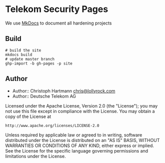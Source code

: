 # Telekom Security Pages

We use [MkDocs](http://www.mkdocs.org/) to document all hardening projects

## Build

    # build the site
    mkdocs build
    # update master branch
    ghp-import -b gh-pages -p site

## Author

* Author:: Christoph Hartmann <chris@lollyrock.com>
* Author:: Deutsche Telekom AG

Licensed under the Apache License, Version 2.0 (the "License");
you may not use this file except in compliance with the License.
You may obtain a copy of the License at

    http://www.apache.org/licenses/LICENSE-2.0

Unless required by applicable law or agreed to in writing, software
distributed under the License is distributed on an "AS IS" BASIS,
WITHOUT WARRANTIES OR CONDITIONS OF ANY KIND, either express or implied.
See the License for the specific language governing permissions and
limitations under the License.